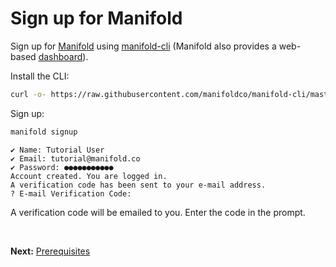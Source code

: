 # Sign up for Manifold

Sign up for [Manifold][manifold] using [manifold-cli][cli] (Manifold also
provides a web-based [dashboard][dashboard]).

Install the CLI:

```bash
curl -o- https://raw.githubusercontent.com/manifoldco/manifold-cli/master/install.sh | sh
```

Sign up:

```bash
manifold signup
```

```
✔ Name: Tutorial User
✔ Email: tutorial@manifold.co
✔ Password: ●●●●●●●●●●●
Account created. You are logged in.
A verification code has been sent to your e-mail address.
? E-mail Verification Code:
```

A verification code will be emailed to you. Enter the code in the prompt.

<br>

**Next:** [Prerequisites](prerequisites.md)

[manifold]: https://www.manifold.co
[cli]: https://github.com/manifoldco/manifold-cli
[dashboard]: https://dashboard.manifold.co
